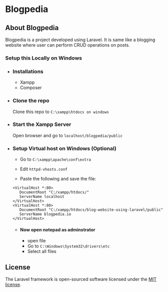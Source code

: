 
# Blogpedia

## About Blogpedia
Blogpedia is a project developed using Laravel. It is same like a blogging website where user can perform CRUD operations on posts.

### Setup this Locally on Windows
- ### Installations
    - Xampp
    - Composer
    
- ### Clone the repo

    Clone this repo to `C:\xampp\htdocs on windows`

- ### Start the Xampp Server

    Open browser and go to `localhost/blogpedia/public`

- ### Setup Virtual host on Windows (Optional)
    - Go to `C:\xampp\apache\conf\extra`
    
    - Edit `httpd-vhosts.conf`
    
    - Paste the following and save the file:
     ```
    <VirtualHost *:80>
        DocumentRoot "C:/xampp/htdocs/"
        ServerName localhost
    </VirtualHost>
    <VirtualHost *:80>
        DocumentRoot "C:/xampp/htdocs/blog-website-using-laravel/public"
        ServerName blogpedia.io
    </VirtualHost>
    ```

   - #### Now open notepad as adminstrator
        - open file
        - Go to `C:\Windows\System32\drivers\etc` 
        - Select all files

## License

The Laravel framework is open-sourced software licensed under the [MIT license](https://opensource.org/licenses/MIT).








